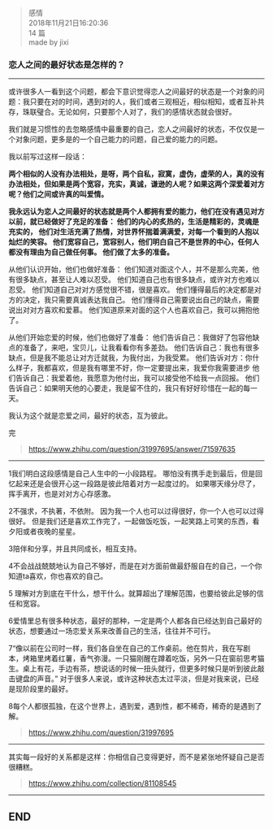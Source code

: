 > 感情  
> 2018年11月21日16:20:36         
> 14 篇  
>made by jixi  
  


### 恋人之间的最好状态是怎样的？


----------

或许很多人一看到这个问题，都会下意识觉得恋人之间最好的状态是一个对象的问题：我只要在对的时间，遇到对的人，我们或者三观相近，相似相知，或者互补共存，珠联璧合。无论如何，只要那个人对了，我们的感情状态就会很好。
 
我们就是习惯性的去忽略感情中最重要的自己，恋人之间最好的状态，不仅仅是一个对象问题，更多是的一个自己能力的问题，自己爱的能力的问题。
 
我以前写过这样一段话：
 
<b>两个相似的人没有办法相处，是呀，两个自私，寂寞，虚伪，虚荣的人，真的没有办法相处，但如果是两个宽容，充实，真诚，谦逊的人呢？如果这两个深爱着对方呢？他们之间或许真的叫爱情。  

我永远认为恋人之间最好的状态就是两个人都拥有爱的能力，他们在没有遇见对方以前，就已经做好了充足的准备：
他们的内心的炙热的，生活是精彩的，灵魂是充实的，
他们对生活充满了热情，对世界怀揣着满满爱，对每一个看到的人抱以灿烂的笑容。
他们宽容自己，宽容别人，他们明白自己不是世界的中心，任何人都没有理由为自己做任何事。
他们做了太多的准备。</b>
 
从他们认识开始，他们也做好准备：
他们知道对面这个人，并不是那么完美，他有很多缺点，甚至让人难以忍受。
他们知道自己也有很多缺点，或许对方也难以忍受。
他们知道自己对对方感觉很不错，很是喜欢。
他们懂得最后的决定都是对方的决定，我只需要真诚表达我自己。
他们懂得自己需要说出自己的缺点，需要说出对对方喜欢和爱慕。
他们知道原来对面的这个人也喜欢自己，我可以拥抱他了。
 
从他们开始恋爱的时候，他们也做好了准备：
他们告诉自己：我做好了包容他缺点的准备了，来吧，宝贝儿，让我看看你有多差劲。
他们告诉自己：我也有很多缺点，但是我不能总让对方迁就我，为我付出，为我受累。
他们告诉对方：你什么样子，我都喜欢，但是我有哪里不好，你一定要提出来，我爱你我需要进步
他们告诉自己：我爱着他，我愿意为他付出，我可以接受他不给我一点回报。
他们告诉自己：如果明天他的心要走，我是留不住的，我只有好好珍惜在一起的每一天。
 
我认为这个就是恋爱之间，最好的状态，互为彼此。
 
完
 

> https://www.zhihu.com/question/31997695/answer/71597635

 
 


----------


 
 
1我们明白这段感情是自己人生中的一小段路程。
哪怕没有携手走到最后，但是回忆起来还是会很开心这一段路是彼此陪着对方一起度过的。
如果哪天缘分尽了，挥手离开，也是对对方心存感激。
 
2不强求，不执著，不依附。
因为我一个人也可以过得很好，你一个人也可以过得很好。
但是我们还是喜欢工作完了，一起做饭吃饭，一起笑路上可笑的东西，看夕阳或者夜晚的星星。
 
3陪伴和分享，并且共同成长，相互支持。
 
4不会战战兢兢地认为自己不够好，而是在对方面前做最舒服自在的自己，一个你知道ta喜欢，你也喜欢的自己。
 
5 理解对方到底在干什么，想干什么。就算超出了理解范围，也要给彼此足够的信任和宽容。
 
6爱情里总有很多种状态，最好的那种，一定是两个人都各自已经达到自己最好的状态，想要通过一场恋爱关系来改善自己的生活，往往并不可行。
 
7“像以前在公司时一样，我们各自坐在自己的工作桌前。他在剪片，我在写剧本，烤箱里烤着红薯，香气弥漫。一只猫刚醒在蹲着吃饭，另外一只在窗前思考猫生。桌上有花，手边有茶，想说话的时候一扭头就行，但更多时候只是听到彼此敲击键盘的声音。”
对于很多人来说，或许这种状态太过平淡，但是对我来说，已经是现阶段里的最好。
 
8每个人都很孤独，在这个世界上，遇到爱，遇到性，都不稀奇，稀奇的是遇到了解。
 
>   https://www.zhihu.com/question/31997695
 
 
 
 


----------


 
 
其实每一段好的关系都是这样：你相信自己变得更好，而不是紧张地怀疑自己是否很糟糕。
 
> https://www.zhihu.com/collection/81108545
 


----------
## END


